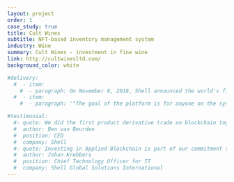 ```yaml
---
layout: project
order: 1
case_study: true
title: Cult Wines
subtitle: NFT-based inventory management system
industry: Wine
summary: Cult Wines - investment in fine wine
link: http://cultwinesltd.com/
background_color: white

#delivery:
  #  - item:
    #  - paragraph: On November 8, 2018, Shell announced the world's first oil product derivatives trade using blockchain technology developed with Applied Blockchain. The technology is currently being used within Shell, allowing the company’s various businesses to trade by seeing real time prices from its trading teams.
  #  - item:
    #  - paragraph: '"The goal of the platform is for anyone on the system to be able to look at a particular energy product at any time and understand where it is being traded and at what price. This will allow trades to be executed more quickly and efficiently to manage their business needs and exposures as required" says Martin Ireland, GM Price Risk Management at Shell.'

#testimonial:
  #- quote: We did the first product derivative trade on blockchain together with our partner Applied Blockchain
  #  author: Ben van Beurden
  #  position: CEO
  #  company: Shell
  #- quote: Investing in Applied Blockchain is part of our commitment to use digitalisation to create value in our core business and develop new business models.
  #  author: Johan Krebbers
  #  position: Chief Technology Officer for IT
  #  company: Shell Global Solutions International
---
```

